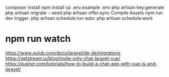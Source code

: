 composer install
npm install
cp .env.example .env
php artisan key:generate
php artisan migrate --seed
php artisan offer:sync
Compile Assets
npm run dev
trigger: php artisan schedule:run
auto: php artisan schedule:work


# npm run watch
https://www.oulub.com/docs/laravel/de-de/migrations
https://getstream.io/blog/invite-only-chat-laravel-vue/
https://pusher.com/tutorials/how-to-build-a-chat-app-with-vue-js-and-laravel/
